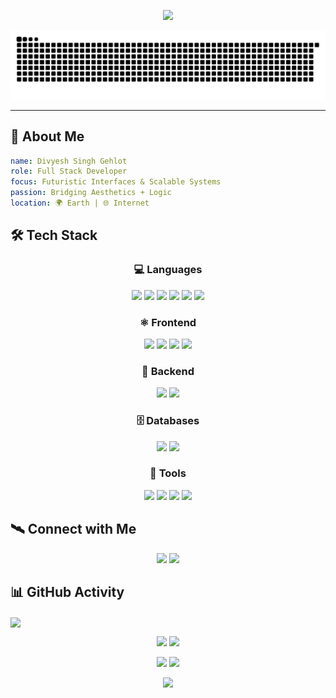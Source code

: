 <!-- Futuristic GitHub Profile README for Divyesh Singh Gehlot -->

<p align="center">
  <img src="https://readme-typing-svg.herokuapp.com?font=Orbitron&size=24&duration=3000&pause=1000&color=00F9FF&center=true&vCenter=true&width=800&lines=🚀+Divyesh+Singh+Gehlot;💻+Full+Stack+Web+Developer;⚛️+React+%7C+Three.js+%7C+GSAP+Enthusiast;🧠+Engineering+Futuristic+Interfaces" />
</p>

![Snake animation](https://raw.githubusercontent.com/divyesh-singh-gehlot/divyesh-singh-gehlot/output/snake.svg)

---

## 🧠 About Me

```yaml
name: Divyesh Singh Gehlot
role: Full Stack Developer
focus: Futuristic Interfaces & Scalable Systems
passion: Bridging Aesthetics + Logic
location: 🌍 Earth | 🌐 Internet
```

## 🛠️ Tech Stack

<div align="center">

### 💻 Languages
<p>
  <img src="https://img.shields.io/badge/C-0a0a0a?style=for-the-badge&logo=c&logoColor=blue" />
  <img src="https://img.shields.io/badge/C++-0a0a0a?style=for-the-badge&logo=c%2B%2B&logoColor=00599C" />
  <img src="https://img.shields.io/badge/Java-0a0a0a?style=for-the-badge&logo=java&logoColor=white" />
  <img src="https://img.shields.io/badge/HTML5-0a0a0a?style=for-the-badge&logo=html5&logoColor=orange" />
  <img src="https://img.shields.io/badge/CSS3-0a0a0a?style=for-the-badge&logo=css3&logoColor=white" />
  <img src="https://img.shields.io/badge/JavaScript-0a0a0a?style=for-the-badge&logo=javascript&logoColor=F7DF1E" />
</p>

### ⚛️ Frontend
<p>
  <img src="https://img.shields.io/badge/React-0a0a0a?style=for-the-badge&logo=react" />
  <img src="https://img.shields.io/badge/Tailwind_CSS-0a0a0a?style=for-the-badge&logo=tailwind-css&logoColor=38bdf8" />
  <img src="https://img.shields.io/badge/GSAP-0a0a0a?style=for-the-badge&logo=greensock&logoColor=88CE02" />
  <img src="https://img.shields.io/badge/Three.js-0a0a0a?style=for-the-badge&logo=three.js&logoColor=white" />
</p>

### 🧩 Backend
<p>
  <img src="https://img.shields.io/badge/Node.js-0a0a0a?style=for-the-badge&logo=node.js" />
  <img src="https://img.shields.io/badge/Express-0a0a0a?style=for-the-badge&logo=express&logoColor=white" />
</p>

### 🗄️ Databases
<p>
  <img src="https://img.shields.io/badge/MySQL-0a0a0a?style=for-the-badge&logo=mysql&logoColor=blue" />
  <img src="https://img.shields.io/badge/MongoDB-0a0a0a?style=for-the-badge&logo=mongodb&logoColor=47A248" />
</p>

### 🔧 Tools
<p>
  <img src="https://img.shields.io/badge/VS_Code-0a0a0a?style=for-the-badge&logo=visual-studio-code&logoColor=007ACC" />
  <img src="https://img.shields.io/badge/GitHub-0a0a0a?style=for-the-badge&logo=github" />
  <img src="https://img.shields.io/badge/Canva-0a0a0a?style=for-the-badge&logo=canva&logoColor=00C4CC" />
  <img src="https://img.shields.io/badge/WordPress-0a0a0a?style=for-the-badge&logo=wordpress&logoColor=blue" />
</p>

</div>

## 🛰️ Connect with Me
<p align="center"> <a href="mailto:gehlotdivyeshsingh@gmail.com"><img src="https://img.shields.io/badge/-Email-0a0a0a?style=for-the-badge&logo=gmail&logoColor=red" /></a> <a href="https://www.linkedin.com/in/divyesh-singh-gehlot-792055295/"><img src="https://img.shields.io/badge/-LinkedIn-0a0a0a?style=for-the-badge&logo=linkedin&logoColor=0077B5" /></a> </p>

## 📊 GitHub Activity

<img align="center" src="https://github-profile-trophy.vercel.app/?username=divyesh-singh-gehlot&theme=tokyonight&column=9" />
<p align="center"> <img src="https://github-readme-stats.vercel.app/api?username=divyesh-singh-gehlot&show_icons=true&theme=tokyonight&hide_title=true" /> 
<img src="https://github-readme-stats.vercel.app/api/top-langs/?username=divyesh-singh-gehlot&layout=compact&theme=tokyonight" /> </p>


<p align="center">
  <img src="https://github-profile-summary-cards.vercel.app/api/cards/repos-per-language?username=divyesh-singh-gehlot&theme=tokyonight" />
  <img src="https://github-profile-summary-cards.vercel.app/api/cards/productive-time?username=divyesh-singh-gehlot&theme=tokyonight" />
</p>



<p align="center"> <img src="https://capsule-render.vercel.app/api?type=waving&color=00f9ff&height=150&section=footer" />
